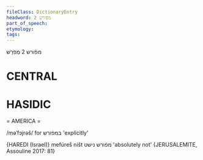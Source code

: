 ```yaml
---
fileClass: DictionaryEntry
headword: מפֿורש 2
part_of_speech: 
etymology: 
tags: 
---
```

מפֿורש 2
מְפֹרָשׁ

CENTRAL
========

HASIDIC
=======
= AMERICA = 

/məˈfɔjrəš/ for במפֿורש 'explicitly'

{HAREDI (Israel)}
mefúreš ništ מפֿורש נישט 'absolutely not' {JERUSALEMITE, Assouline 2017: 81}